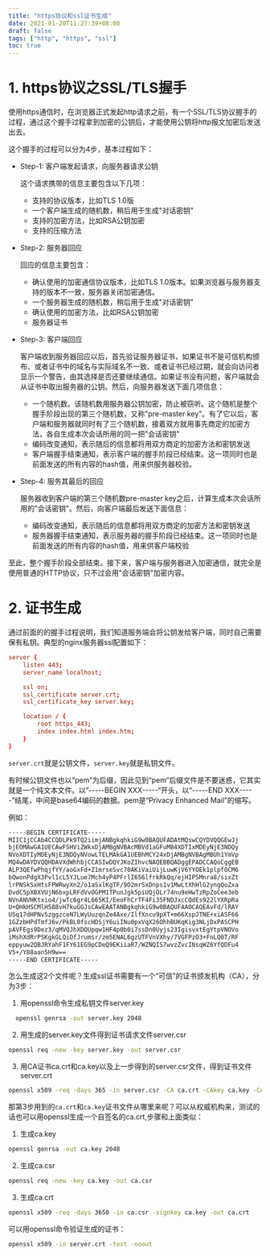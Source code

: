 ```yaml
---
title: "https协议和ssl证书生成"
date: 2021-01-20T11:27:39+08:00
draft: false
tags: ["http", "https", "ssl"]
toc: true
---
```


# 1. https协议之SSL/TLS握手

使用https通信时，在浏览器正式发起http请求之前，有一个SSL/TLS协议握手的过程，通过这个握手过程拿到加密的公钥后，才能使用公钥将http报文加密后发送出去。

这个握手的过程可以分为4步，基本过程如下：

- Step-1: 客户端发起请求，向服务器请求公钥

  这个请求携带的信息主要包含以下几项：

  - 支持的协议版本，比如TLS 1.0版
  - 一个客户端生成的随机数，稍后用于生成"对话密钥"
  - 支持的加密方法，比如RSA公钥加密
  - 支持的压缩方法

- Step-2: 服务器回应

  回应的信息主要包含：

  - 确认使用的加密通信协议版本，比如TLS 1.0版本。如果浏览器与服务器支持的版本不一致，服务器关闭加密通信。
  - 一个服务器生成的随机数，稍后用于生成"对话密钥"
  - 确认使用的加密方法，比如RSA公钥加密
  - 服务器证书

- Step-3: 客户端回应

  客户端收到服务器回应以后，首先验证服务器证书，如果证书不是可信机构颁布、或者证书中的域名与实际域名不一致、或者证书已经过期，就会向访问者显示一个警告，由其选择是否还要继续通信。如果证书没有问题，客户端就会从证书中取出服务器的公钥。然后，向服务器发送下面几项信息：

  - 一个随机数。该随机数用服务器公钥加密，防止被窃听。这个随机是整个握手阶段出现的第三个随机数，又称"pre-master key"。有了它以后，客户端和服务器就同时有了三个随机数，接着双方就用事先商定的加密方法，各自生成本次会话所用的同一把"会话密钥"
  - 编码改变通知，表示随后的信息都将用双方商定的加密方法和密钥发送
  - 客户端握手结束通知，表示客户端的握手阶段已经结束。这一项同时也是前面发送的所有内容的hash值，用来供服务器校验。

- Step-4: 服务其最后的回应

  服务器收到客户端的第三个随机数pre-master key之后，计算生成本次会话所用的"会话密钥"。然后，向客户端最后发送下面信息：

  - 编码改变通知，表示随后的信息都将用双方商定的加密方法和密钥发送
  - 服务器握手结束通知，表示服务器的握手阶段已经结束。这一项同时也是前面发送的所有内容的hash值，用来供客户端校验

至此，整个握手阶段全部结束。接下来，客户端与服务器进入加密通信，就完全是使用普通的HTTP协议，只不过会用"会话密钥"加密内容。

# 2. 证书生成

通过前面的的握手过程说明，我们知道服务端会将公钥发给客户端，同时自己需要保有私钥。典型的nginx服务器ssl配置如下：

```conf
server {
    listen 443;
    server_name localhost;

    ssl on;
    ssl_certificate server.crt;
    ssl_certificate_key server.key;

    location / {
        root https_443;
        index index.html index.htm;
    }
}
```

`server.crt`就是公钥文件，`server.key`就是私钥文件。

有时候公钥文件也以“pem”为后缀，因此见到“pem”后缀文件是不要迷惑，它其实就是一个纯文本文件。以”-----BEGIN XXX-----“开头，以“-----END XXX-----”结尾，中间是base64编码的数据。pem是“Privacy Enhanced Mail”的缩写。

例如：

```txt
-----BEGIN CERTIFICATE-----
MIIC1jCCAb4CCQDLPk9TQ2iimjANBgkqhkiG9w0BAQUFADAtMQswCQYDVQQGEwJj
bjEOMAwGA1UECAwFSHViZWkxDjAMBgNVBAcMBVd1aGFuMB4XDTIxMDEyNjE3NDQy
NVoXDTIyMDEyNjE3NDQyNVowLTELMAkGA1UEBhMCY24xDjAMBgNVBAgMBUh1YmVp
MQ4wDAYDVQQHDAVXdWhhbjCCASIwDQYJKoZIhvcNAQEBBQADggEPADCCAQoCggEB
ALP3QEfwPhqjfYY/aoGxFd+Z1mrseSvc70AKiVaiUijLuwKjV6YYOEk1plpfOCM6
bQwonPdgX3Pvl1cL5YJLue7Mch4yP4PFrlI656lfrkRkQq/ejHIP5Mnra8/sixZt
lrPNSkSxHtsFPWRwyXn2/o1aSxlKgTF/9O2mrSxDnps1v1MwLtXhHlG2yngQoZxa
DvdC5pXBXVUjN6bxpLRFdVvOGPM1TPunJgk5piUQjOLr74nu9eHwTzRpZoCee3eb
NVnANVHKtxio4/jwTc6gr4L665KI/EeoFhCrTF4Fi35FNDJxcCQdEs922lYXRpRa
U+QHkHSCMlH588vH7kuGGJsCAwEAATANBgkqhkiG9w0BAQUFAAOCAQEAvFd/lRAY
USq17dHPNv5zggzceN7LWyUuzqnZe4Axe/IlfXncu9pXT+m66XspJTNE+xiASF66
1GZzbHPdTmfJ6v/PkBL0fscHDSjY6uiINu0pxVqX26OhhBUKqKig3NLjDxPASCPH
pAVFEgs9Dez3/qMVQJhXDQUpqw1HF4p0b0i7ssDn0Uyjs23IgisvxtEgYtpVNOVo
iMshXdRrPSKgkGLQiDfJrumsr/zm5ENAL6gzUTFVnVXhy/7VGFPzO3+FnLQ0T/RF
eppyuw2QBJRYahF1FY61EG9pCDeQ9EKiiaR7/WZNQIS7wvzZvcINsqWZ6YfQDFu4
V5+/Y88aan5H9w==
-----END CERTIFICATE-----
```

怎么生成这2个文件呢？生成ssl证书需要有一个“可信”的证书颁发机构（CA），分为3步：

1. 用openssl命令生成私钥文件server.key
```bash
  openssl genrsa -out server.key 2048
  ```

2. 用生成的server.key文件得到证书请求文件server.csr
  ```bash
  openssl req -new -key server.key -out server.csr
  ```

3. 用CA证书ca.crt和ca.key以及上一步得到的server.csr文件，得到证书文件server.crt
  ```bash
  openssl x509 -req -days 365 -in server.csr -CA ca.crt -CAkey ca.key -CAcreateserial -out server.crt
  ```

那第3步用到的`ca.crt`和`ca.key`证书文件从哪里来呢？可以从权威机构来，测试的话也可以用openssl生成一个自签名的ca.crt,步骤和上面类似：

1. 生成ca.key

  ```bash
  openssl genrsa -out ca.key 2048
  ```

2. 生成ca.csr

  ```bash
  openssl req -new -key ca.key -out ca.csr
  ```

3. 生成ca.crt

  ```bash
  openssl x509 -req -days 3650 -in ca.csr -signkey ca.key -out ca.crt
  ```

可以用openssl命令验证生成的证书：

```bash
openssl x509 -in server.crt -text -noout
```

